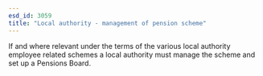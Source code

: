 ```yaml
---
esd_id: 3059
title: "Local authority - management of pension scheme"
---
```


If and where relevant under the terms of the various local authority employee related schemes a local authority must manage the scheme and set up a Pensions Board.

